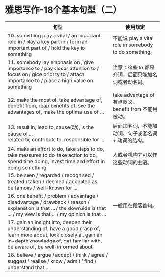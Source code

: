 # 雅思写作-18个基本句型（二）

| 句型 | 使用规定 |
| ---- | ------- |
| 10. something play a vital / an important role in / play a key part in / form an important part of / hold the key to something | 不能说 play a vital role in somebody to do something。|
| 11. somebody lay emphasis on / give importance to / pay closer attention to / focus on / gice priority to / attach importance to / place a high value on something | 注意：这些 to 都是介词，后面只能加名词或者动名词。|
| 12. make the most of, take advantage of, benefit from, reap benefits of, see the advantages of, make the optimal use of ... | take advantage of 有点贬义。<br>benefit from 不能用被动。|
| 13. result in, lead to, cause(动), is the cause of ...<br>related to, contribute to, responsible for ... | 后面加名词，不能加动词、句子或者名词 + 动词的结构。|
| 14. make an effort to do, take steps to do, take measures to do, take action to do, spend time doing, invest time and effort in doing something | 人或者机构才可以作这些动词的主语。|
| 15. be seen / regarded / recognised / treated / taken / deemed / accepted as <br> be famous / well-known for ... | |
| 16. one benefit / problem / advantage / disadvantage / drawback / reason / explanation is that ... / the downside is that ... / my view is that ... / my opinion is that ... | 一般用在段落首句。|
| 17. gain an insight into, deepen their understanding of, have a good grasp of, learn more about, look closely at, gain an in-depth knowledge of, get familiar with, be aware of, be well-informed about | |
| 18. believe / argue / accept / think / agree / suggest / realise / know / admit / find / understand that ... | |